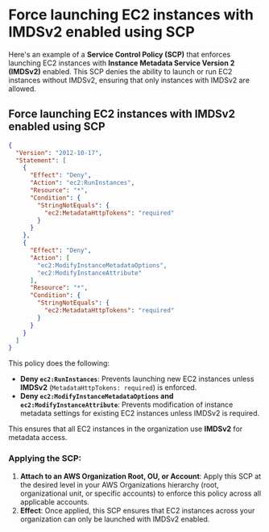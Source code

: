 # Force launching EC2 instances with IMDSv2 enabled using SCP

Here's an example of a **Service Control Policy (SCP)** that enforces launching EC2 instances with **Instance Metadata Service Version 2 (IMDSv2)** enabled. This SCP denies the ability to launch or run EC2 instances without IMDSv2, ensuring that only instances with IMDSv2 are allowed.

## Force launching EC2 instances with IMDSv2 enabled using SCP

```json
{
  "Version": "2012-10-17",
  "Statement": [
    {
      "Effect": "Deny",
      "Action": "ec2:RunInstances",
      "Resource": "*",
      "Condition": {
        "StringNotEquals": {
          "ec2:MetadataHttpTokens": "required"
        }
      }
    },
    {
      "Effect": "Deny",
      "Action": [
        "ec2:ModifyInstanceMetadataOptions",
        "ec2:ModifyInstanceAttribute"
      ],
      "Resource": "*",
      "Condition": {
        "StringNotEquals": {
          "ec2:MetadataHttpTokens": "required"
        }
      }
    }
  ]
}
```

This policy does the following:

- **Deny `ec2:RunInstances`**: Prevents launching new EC2 instances unless **IMDSv2** (`MetadataHttpTokens: required`) is enforced.
- **Deny `ec2:ModifyInstanceMetadataOptions` and `ec2:ModifyInstanceAttribute`**: Prevents modification of instance metadata settings for existing EC2 instances unless IMDSv2 is required.

This ensures that all EC2 instances in the organization use **IMDSv2** for metadata access.

### Applying the SCP:

1. **Attach to an AWS Organization Root, OU, or Account**: Apply this SCP at the desired level in your AWS Organizations hierarchy (root, organizational unit, or specific accounts) to enforce this policy across all applicable accounts.
2. **Effect**: Once applied, this SCP ensures that EC2 instances across your organization can only be launched with IMDSv2 enabled.
